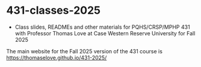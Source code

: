 # 431-classes-2025

- Class slides, READMEs and other materials for PQHS/CRSP/MPHP 431 with Professor Thomas Love at Case Western Reserve University for Fall 2025

The main website for the Fall 2025 version of the 431 course is <https://thomaselove.github.io/431-2025/>
